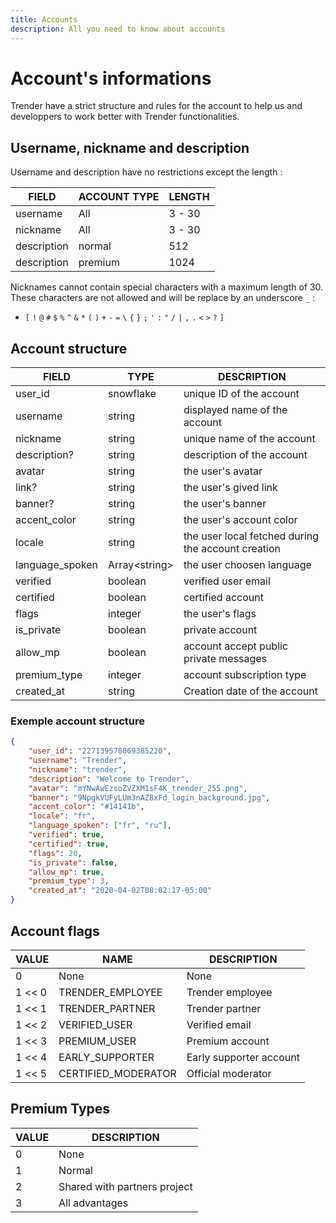 ```yaml
---
title: Accounts
description: All you need to know about accounts
---
```


# Account's informations

Trender have a strict structure and rules for the account to help us and developpers to work better with Trender functionalities.

## Username, nickname and description

Username and description have no restrictions except the length :

| FIELD       | ACCOUNT TYPE | LENGTH |
| ----------- | ------------ | ------ |
| username    | All          | 3 - 30 |
| nickname    | All          | 3 - 30 |
| description | normal       | 512    |
| description | premium      | 1024   |

Nicknames cannot contain special characters with a maximum length of 30.
These characters are not allowed and will be replace by an underscore `_` :
 - `[` `!` `@` `#` `$` `%` `^` `&` `*` `(` `)` `+` `-` `=` `\` `{` `}` `;` `'` `:` `"` `/` `|` `,` `.` `<` `>` `?` `]`

## Account structure

| FIELD           | TYPE           | DESCRIPTION                                        |
| --------------- | -------------- | -------------------------------------------------- |
| user_id         | snowflake      | unique ID of the account                           |
| username        | string         | displayed name of the account                      |
| nickname        | string         | unique name of the account                         |
| description?    | string         | description of the account                         |
| avatar          | string         | the user's avatar                                  |
| link?           | string         | the user's gived link                              |
| banner?         | string         | the user's banner                                  |
| accent_color    | string         | the user's account color                           |
| locale          | string         | the user local fetched during the account creation |
| language_spoken | Array<string\> | the user choosen language                          |
| verified        | boolean        | verified user email                                |
| certified       | boolean        | certified account                                  |
| flags           | integer        | the user's flags                                   |
| is_private      | boolean        | private account                                    |
| allow_mp        | boolean        | account accept public private messages             |
| premium_type    | integer        | account subscription type                          |
| created_at      | string         | Creation date of the account                       |

### Exemple account structure

```json
{
    "user_id": "227139578069385220",
    "username": "Trender",
    "nickname": "trender",
    "description": "Welcome to Trender",
    "avatar": "mYNwAwEzsoZVZXM1sF4K_trender_255.png",
    "banner": "9NpgkVUFyLUm3nAZ8xFd_login_background.jpg",
    "accent_color": "#14141b",
    "locale": "fr",
    "language_spoken": ["fr", "ru"],
    "verified": true,
    "certified": true,
    "flags": 20,
    "is_private": false,
    "allow_mp": true,
    "premium_type": 3,
    "created_at": "2020-04-02T08:02:17-05:00"
}
```

## Account flags

| VALUE  | NAME                | DESCRIPTION             |
| ------ | ------------------- | ----------------------- |
| 0      | None                | None                    |
| 1 << 0 | TRENDER_EMPLOYEE    | Trender employee        |
| 1 << 1 | TRENDER_PARTNER     | Trender partner         |
| 1 << 2 | VERIFIED_USER       | Verified email          |
| 1 << 3 | PREMIUM_USER        | Premium account         |
| 1 << 4 | EARLY_SUPPORTER     | Early supporter account |
| 1 << 5 | CERTIFIED_MODERATOR | Official moderator      |

## Premium Types

| VALUE | DESCRIPTION                  |
| ----- | ---------------------------- |
| 0     | None                         |
| 1     | Normal                       |
| 2     | Shared with partners project |
| 3     | All advantages               |
